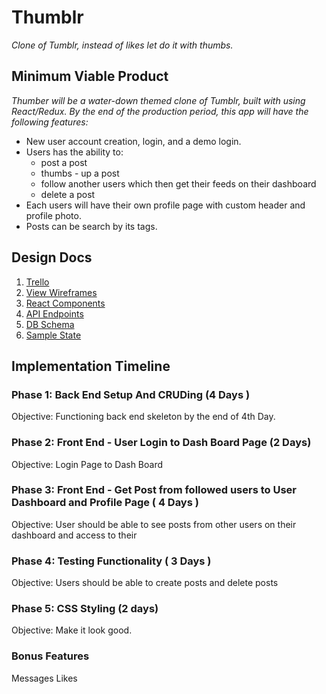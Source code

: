 # Thumblr

*Clone of Tumblr, instead of likes let do it with thumbs.*

## Minimum Viable Product

*Thumber will be a water-down themed clone of Tumblr, built with using React/Redux. By the end of the production period, this app will have the following features:*

- New user account creation, login, and a demo login.
- Users has the ability  to:
	- post a post
	- thumbs - up a post
	- follow another users which then get their feeds on their dashboard
	- delete a post
- Each users will have their own profile page with custom header and profile photo.
- Posts can be search by its tags.

## Design Docs
1. [Trello ](https://trello.com/invite/b/OIx3cqPl/594c219f81bf7b46fc33eb60cc5fc1eb/thumblr "#### TRELLO ")
2. [View Wireframes](https://github.com/JJGITTY2018/Thumber/tree/master/Wireframe "View Wireframes")
3. [React Components](https://github.com/JJGITTY2018/Thumblr/blob/master/docs/component_hierachy.md "React Components")
4. [API Endpoints](https://github.com/JJGITTY2018/Thumblr/blob/master/docs/API_Endpoints.md "API Endpoints")
5. [DB Schema](https://github.com/JJGITTY2018/Thumblr/blob/master/docs/DB%20Scheme.md "DB Schema")
6. [Sample State](https://github.com/JJGITTY2018/Thumblr/blob/master/docs/Sample%20State.md "Sample State")

## Implementation Timeline

### Phase 1: Back End Setup And CRUDing (4 Days )
Objective: Functioning back end skeleton by the end of 4th Day.


### Phase 2: Front End - User Login to Dash Board Page (2 Days)
Objective: Login Page to Dash Board

### Phase 3: Front End - Get Post from followed users to User Dashboard and Profile Page ( 4 Days )

Objective: User should be able to see posts from other users on their dashboard and access to their 

### Phase 4: Testing Functionality ( 3 Days )

Objective: Users should be able to create posts and delete posts

### Phase 5: CSS Styling (2 days)
Objective: Make it look good. 


### Bonus Features
Messages
Likes

